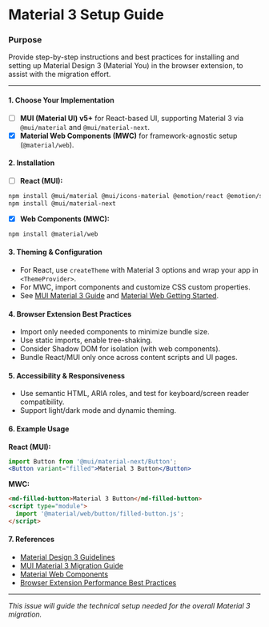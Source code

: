 # Material 3 Setup Guide

### Purpose
Provide step-by-step instructions and best practices for installing and setting up Material Design 3 (Material You) in the browser extension, to assist with the migration effort.

---

#### 1. Choose Your Implementation

- [ ] **MUI (Material UI) v5+** for React-based UI, supporting Material 3 via `@mui/material` and `@mui/material-next`.
- [x] **Material Web Components (MWC)** for framework-agnostic setup (`@material/web`).

#### 2. Installation

- [ ] **React (MUI):**

```bash
npm install @mui/material @mui/icons-material @emotion/react @emotion/styled
npm install @mui/material-next
```

- [x] **Web Components (MWC):**

```bash
npm install @material/web
```

#### 3. Theming & Configuration

- For React, use `createTheme` with Material 3 options and wrap your app in `<ThemeProvider>`.
- For MWC, import components and customize CSS custom properties.
- See [MUI Material 3 Guide](https://mui.com/material-ui/migration/material-3/) and [Material Web Getting Started](https://material-web.dev/getting-started/).

#### 4. Browser Extension Best Practices

- Import only needed components to minimize bundle size.
- Use static imports, enable tree-shaking.
- Consider Shadow DOM for isolation (with web components).
- Bundle React/MUI only once across content scripts and UI pages.

#### 5. Accessibility & Responsiveness

- Use semantic HTML, ARIA roles, and test for keyboard/screen reader compatibility.
- Support light/dark mode and dynamic theming.

#### 6. Example Usage

**React (MUI):**
```jsx
import Button from '@mui/material-next/Button';
<Button variant="filled">Material 3 Button</Button>
```

**MWC:**
```html
<md-filled-button>Material 3 Button</md-filled-button>
<script type="module">
  import '@material/web/button/filled-button.js';
</script>
```

#### 7. References
- [Material Design 3 Guidelines](https://m3.material.io/)
- [MUI Material 3 Migration Guide](https://mui.com/material-ui/migration/material-3/)
- [Material Web Components](https://material-web.dev/)
- [Browser Extension Performance Best Practices](https://web.dev/extensions-performance-best-practices/)

---

_This issue will guide the technical setup needed for the overall Material 3 migration._